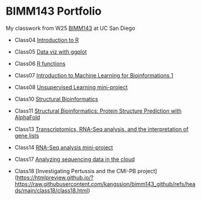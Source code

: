 # BIMM143 Portfolio

My classwork from W25 [BIMM143](https://github.com/kangssion/bimm143_github) at UC San Diego

- Class04 [Introduction to R](https://htmlpreview.github.io/?https://raw.githubusercontent.com/kangssion/bimm143_github/refs/heads/main/class04/class04.html)

- Class05 [Data viz with ggplot](https://htmlpreview.github.io/?https://raw.githubusercontent.com/kangssion/bimm143_github/refs/heads/main/class05/class05.html)

- Class06 [R functions](https://htmlpreview.github.io/?https://raw.githubusercontent.com/kangssion/bimm143_github/refs/heads/main/class06/class06.html)

- Class07 [Introduction to Machine Learning for Bioinformations 1](https://htmlpreview.github.io/?https://raw.githubusercontent.com/kangssion/bimm143_github/refs/heads/main/class07/class07.html)

- Class08 [Unsupervised Learning mini-project](https://htmlpreview.github.io/?https://raw.githubusercontent.com/kangssion/bimm143_github/refs/heads/main/class08/class08.html)

- Class10 [Structural Bioinformatics](https://htmlpreview.github.io/?https://raw.githubusercontent.com/kangssion/bimm143_github/refs/heads/main/class10/class10.html)

- Class11 [Structural Bioinformatics: Protein Structure Prediction with AlphaFold](https://htmlpreview.github.io/?https://raw.githubusercontent.com/kangssion/bimm143_github/refs/heads/main/class11/class11.html)

- Class13 [Transcriptomics, RNA-Seq analysis, and the interpretation of gene lists](https://htmlpreview.github.io/?https://raw.githubusercontent.com/kangssion/bimm143_github/refs/heads/main/class13/class13.html)

- Class14 [RNA-Seq analysis mini-project](https://htmlpreview.github.io/?https://raw.githubusercontent.com/kangssion/bimm143_github/refs/heads/main/class14/class14.html)

- Class17 [Analyzing sequencing data in the cloud](https://htmlpreview.github.io/?https://raw.githubusercontent.com/kangssion/bimm143_github/refs/heads/main/class17/Untitled.html)

- Class18 [Investigating Pertussis and the CMI-PB project] (https://htmlpreview.github.io/?https://raw.githubusercontent.com/kangssion/bimm143_github/refs/heads/main/class18/class18.html)
